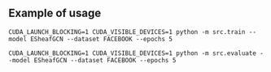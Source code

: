 ## Example of usage

```CUDA_LAUNCH_BLOCKING=1 CUDA_VISIBLE_DEVICES=1 python -m src.train --model ESheafGCN --dataset FACEBOOK --epochs 5```

```CUDA_LAUNCH_BLOCKING=1 CUDA_VISIBLE_DEVICES=1 python -m src.evaluate --model ESheafGCN --dataset FACEBOOK --epochs 5```
